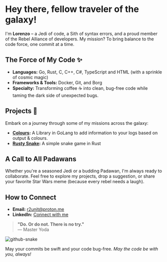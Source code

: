# Hey there, fellow traveler of the galaxy!

I'm **Lorenzo** – a Jedi of code, a Sith of syntax errors, and a proud member of the Rebel Alliance of developers. My mission? To bring balance to the code force, one commit at a time.

## The Force of My Code ✨

- **Languages:** Go, Rust, C, C++, C#, TypeScript and HTML (with a sprinkle of cosmic magic)
- **Frameworks & Tools:** Docker, Git, and Borg 
- **Specialty:** Transforming coffee ☕️ into clean, bug-free code while taming the dark side of unexpected bugs.

## Projects 📒

Embark on a journey through some of my missions across the galaxy:

- **[Colours](https://github.com/r2unit/colours):** A Library in GoLang to add information to your logs based on output & colours. 
- **[Rusty Snake](https://github.com/r2unit/rusty-snake):** A simple snake game in Rust 

## A Call to All Padawans

Whether you're a seasoned Jedi or a budding Padawan, I'm always ready to collaborate. Feel free to explore my projects, drop a suggestion, or share your favorite Star Wars meme (because every rebel needs a laugh).

## How to Connect

- **Email:** [r2unit@proton.me](mailto:r2unit@proton.me)
- **LinkedIn:** [Connect with me](https://www.linkedin.com/in/lorenzo-karel/)

> **"Do. Or do not. There is no try."**  
> — Master Yoda

<picture>
  <source media="(prefers-color-scheme: dark)" srcset="github-snake-dark.svg" />
  <source media="(prefers-color-scheme: light)" srcset="github-snake.svg" />
  <img alt="github-snake" src="github-snake.svg" />
</picture>

May your commits be swift and your code bug-free. *May the code be with you, always!*
